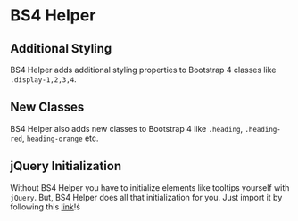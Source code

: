 # BS4 Helper

## Additional Styling

BS4 Helper adds additional styling properties to Bootstrap 4 classes like `.display-1,2,3,4`.

## New Classes

BS4 Helper also adds new classes to Bootstrap 4 like `.heading`, `.heading-red`, `heading-orange` etc.

## jQuery Initialization

Without BS4 Helper you have to initialize elements like tooltips yourself with `jQuery`. But, BS4 Helper does all that initialization for you. Just import it by following this [link](https://bhogi7589.github.io/bs4-helper)!ś
